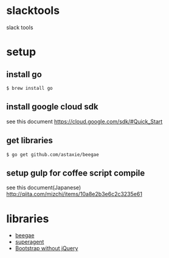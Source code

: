 slacktools
==========

slack tools

# setup
## install go
```
$ brew install go
```
## install google cloud sdk
see this document
https://cloud.google.com/sdk/#Quick_Start

## get libraries
```
$ go get github.com/astaxie/beegae
```

## setup gulp for coffee script compile
see this document(Japanese)
http://qiita.com/mizchi/items/10a8e2b3e6c2c3235e61


# libraries
- [beegae](https://github.com/astaxie/beegae)
- [superagent](https://github.com/visionmedia/superagent)
- [Bootstrap without jQuery](https://github.com/tagawa/bootstrap-without-jquery)
